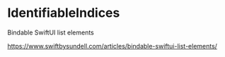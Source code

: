 # IdentifiableIndices
Bindable SwiftUI list elements

https://www.swiftbysundell.com/articles/bindable-swiftui-list-elements/
